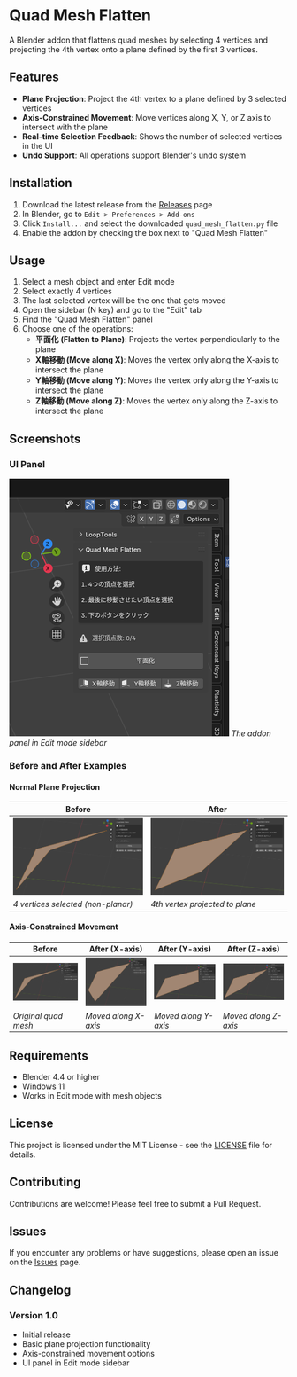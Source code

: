 # Quad Mesh Flatten

A Blender addon that flattens quad meshes by selecting 4 vertices and projecting the 4th vertex onto a plane defined by the first 3 vertices.

## Features

- **Plane Projection**: Project the 4th vertex to a plane defined by 3 selected vertices
- **Axis-Constrained Movement**: Move vertices along X, Y, or Z axis to intersect with the plane
- **Real-time Selection Feedback**: Shows the number of selected vertices in the UI
- **Undo Support**: All operations support Blender's undo system

## Installation

1. Download the latest release from the [Releases](https://github.com/hip-claude/blender-quad-mesh-flatten/releases) page
2. In Blender, go to `Edit > Preferences > Add-ons`
3. Click `Install...` and select the downloaded `quad_mesh_flatten.py` file
4. Enable the addon by checking the box next to "Quad Mesh Flatten"

## Usage

1. Select a mesh object and enter Edit mode
2. Select exactly 4 vertices
3. The last selected vertex will be the one that gets moved
4. Open the sidebar (N key) and go to the "Edit" tab
5. Find the "Quad Mesh Flatten" panel
6. Choose one of the operations:
   - **平面化 (Flatten to Plane)**: Projects the vertex perpendicularly to the plane
   - **X軸移動 (Move along X)**: Moves the vertex only along the X-axis to intersect the plane
   - **Y軸移動 (Move along Y)**: Moves the vertex only along the Y-axis to intersect the plane
   - **Z軸移動 (Move along Z)**: Moves the vertex only along the Z-axis to intersect the plane

## Screenshots

### UI Panel
![Quad Mesh Flatten Panel](screenshots/panel.png)
*The addon panel in Edit mode sidebar*

### Before and After Examples

#### Normal Plane Projection
| Before | After |
|--------|-------|
| ![Before flattening](screenshots/before_normal.png) | ![After flattening](screenshots/after_normal.png) |
| *4 vertices selected (non-planar)* | *4th vertex projected to plane* |

#### Axis-Constrained Movement
| Before | After (X-axis) | After (Y-axis) | After (Z-axis) |
|--------|----------------|----------------|----------------|
| ![Before axis movement](screenshots/before_axis.png) | ![After X movement](screenshots/after_x.png) | ![After Y movement](screenshots/after_y.png) | ![After Z movement](screenshots/after_z.png) |
| *Original quad mesh* | *Moved along X-axis* | *Moved along Y-axis* | *Moved along Z-axis* |

## Requirements

- Blender 4.4 or higher
- Windows 11
- Works in Edit mode with mesh objects

## License

This project is licensed under the MIT License - see the [LICENSE](LICENSE) file for details.

## Contributing

Contributions are welcome! Please feel free to submit a Pull Request.

## Issues

If you encounter any problems or have suggestions, please open an issue on the [Issues](https://github.com/hip-claude/blender-quad-mesh-flatten/issues) page.

## Changelog

### Version 1.0
- Initial release
- Basic plane projection functionality
- Axis-constrained movement options
- UI panel in Edit mode sidebar